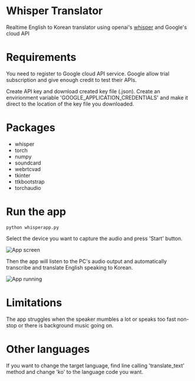 # Whisper Translator

Realtime English to Korean translator using openai's [whisper](https://github.com/openai/whisper) and Google's cloud API

# Requirements

You need to register to Google cloud API service. Google allow trial subscription and give enough credit to test their APIs.

Create API key and download created key file (.json).
Create an envirionment variable 'GOOGLE_APPLICATION_CREDENTIALS' and make it direct to the location of the key file you downloaded.

# Packages

- whisper
- torch
- numpy
- soundcard
- webrtcvad
- tkinter
- ttkbootstrap
- torchaudio

# Run the app

`python whisperapp.py`

Select the device you want to capture the audio and press 'Start' button.

![App screen](WhisperPython.png)

Then the app will listen to the PC's audio output and automatically transcribe and translate English speaking to Korean.

![App running](translation.png)

# Limitations

The app struggles when the speaker mumbles a lot or speaks too fast non-stop or there is background music going on.

# Other languages

If you want to change the target language, find line calling 'translate_text' method and change 'ko' to the language code you want.


